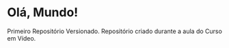 # Olá, Mundo!
 Primeiro Repositório Versionado.
 Repositório criado durante a aula do Curso em Vídeo.

